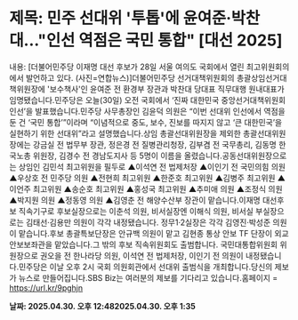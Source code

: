 # **제목: 민주 선대위 '투톱'에 윤여준·박찬대…"인선 역점은 국민 통합" [대선 2025]**

  내용: [더불어민주당 이재명 대선 후보가 28일 서울 여의도 국회에서 열린 최고위원회의에서 발언하고 있다. (사진=연합뉴스)]더불어민주당 선거대책위원회의 총괄상임선거대책위원장에 '보수책사'인 윤여준 전 환경부 장관과 박찬대 당대표 직무대행 원내대표가 임명됐습니다.민주당은 오늘(30일) 오전 국회에서 ‘진짜 대한민국 중앙선거대책위원회 인선’을 발표했습니다.민주당 사무총장인 김윤덕 의원은 “이번 선대위 인선에서 역점을 둔 건 ‘국민 통합’”이라며 “이념적으로 중도, 보수, 진보를 따지지 않고 ‘큰 대한민국’을 실현하기 위한 선대위”라고 설명했습니다.상임 총괄선대위원장을 제외한 총괄선대위원장에는 강금실 전 법무부 장관, 정은경 전 질병관리청장, 김부겸 전 국무총리, 김동명 한국노총 위원장, 김경수 전 경남도지사 등 5명이 이름을 올렸습니다.공동선대위원장으로는 상임인 김민석 최고위원을 필두로 ▲이석연 전 법제처장 ▲이인기 전 국민의힘 의원 ▲우상호 전 민주당 의원 ▲전현희 최고위원 ▲한준호 최고위원 ▲김병주 최고위원 ▲이언주 최고위원 ▲송순호 최고위원 ▲홍성국 최고위원 ▲추미애 의원 ▲조정식 의원 ▲박지원 의원 ▲정동영 의원 ▲김영춘 전 해양수산부 장관이 맡습니다.이재명 대선후보 직속기구로 후보실장으로는 이춘석 의원, 비서실장엔 이해식 의원, 비서실 부실장으로는 김태선·김용만 의원이 각각 내정됐습니다. 정무1·2실장은 각각 김영진·박성준 의원이 맡습니다.후보 총괄특보단장은 안규백 의원이 맡고 김현종 통상 안보 TF 단장이 외교안보보좌관을 맡았습니다.그 밖의 후보 직속위원회도 출범합니다. 국민대통합위원회 위원장으로 권오을 전 한나라당 의원, 이석연 전 법제처장, 이인기 전 의원이 내정됐습니다.민주당은 이날 오후 2시 국회 의원회관에서 선대위 출범식을 개최합니다.당신의 제보가 뉴스로 만들어집니다.SBS Biz는 여러분의 제보를 기다리고 있습니다.홈페이지 = https://url.kr/9pghjn

  **날짜: 2025.04.30. 오후 12:482025.04.30. 오후 1:35**